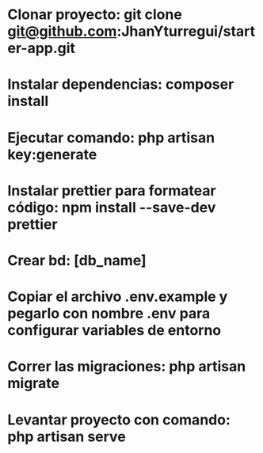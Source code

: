 # Clonar proyecto: git clone git@github.com:JhanYturregui/starter-app.git

# Instalar dependencias: composer install

# Ejecutar comando: php artisan key:generate

# Instalar prettier para formatear código: npm install --save-dev prettier

# Crear bd: [db_name]

# Copiar el archivo .env.example y pegarlo con nombre .env para configurar variables de entorno

# Correr las migraciones: php artisan migrate

# Levantar proyecto con comando: php artisan serve
